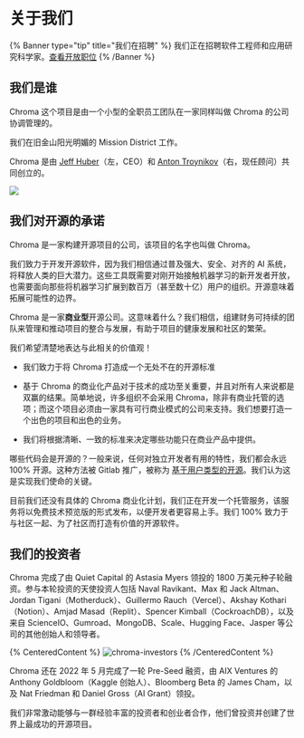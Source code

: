 # 关于我们

{% Banner type="tip" title="我们在招聘" %}
我们正在招聘软件工程师和应用研究科学家。[查看开放职位](https://careers.trychroma.com/)
{% /Banner %}

## 我们是谁

Chroma 这个项目是由一个小型的全职员工团队在一家同样叫做 Chroma 的公司协调管理的。

我们在旧金山阳光明媚的 Mission District 工作。

Chroma 是由 [Jeff Huber](https://twitter.com/jeffreyhuber)（左，CEO）和 [Anton Troynikov](https://twitter.com/atroyn)（右，现任顾问）共同创立的。

![](/team.JPG)

## 我们对开源的承诺

Chroma 是一家构建开源项目的公司，该项目的名字也叫做 Chroma。

我们致力于开发开源软件，因为我们相信通过普及强大、安全、对齐的 AI 系统，将释放人类的巨大潜力。这些工具既需要对刚开始接触机器学习的新开发者开放，也需要面向那些将机器学习扩展到数百万（甚至数十亿）用户的组织。开源意味着拓展可能性的边界。

Chroma 是一家**商业型**开源公司。这意味着什么？我们相信，组建财务可持续的团队来管理和推动项目的整合与发展，有助于项目的健康发展和社区的繁荣。

我们希望清楚地表达与此相关的价值观！

- 我们致力于将 Chroma 打造成一个无处不在的开源标准
- 基于 Chroma 的商业化产品对于技术的成功至关重要，并且对所有人来说都是双赢的结果。简单地说，许多组织不会采用 Chroma，除非有商业托管的选项；而这个项目必须由一家具有可行商业模式的公司来支持。我们想要打造一个出色的项目和出色的业务。

- 我们将根据清晰、一致的标准来决定哪些功能只在商业产品中提供。

哪些代码会是开源的？一般来说，任何对独立开发者有用的特性，我们都会永远 100% 开源。这种方法被 Gitlab 推广，被称为 [基于用户类型的开源](https://about.gitlab.com/company/stewardship/)。我们认为这是实现我们使命的关键。

目前我们还没有具体的 Chroma 商业化计划，我们正在开发一个托管服务，该服务将以免费技术预览版的形式发布，以便开发者更容易上手。我们 100% 致力于与社区一起、为了社区而打造有价值的开源软件。

## 我们的投资者

Chroma 完成了由 Quiet Capital 的 Astasia Myers 领投的 1800 万美元种子轮融资。参与本轮投资的天使投资人包括 Naval Ravikant、Max 和 Jack Altman、Jordan Tigani（Motherduck）、Guillermo Rauch（Vercel）、Akshay Kothari（Notion）、Amjad Masad（Replit）、Spencer Kimball（CockroachDB），以及来自 ScienceIO、Gumroad、MongoDB、Scale、Hugging Face、Jasper 等公司的其他创始人和领导者。

{% CenteredContent %}
![chroma-investors](/investors.png)
{% /CenteredContent %}

Chroma 还在 2022 年 5 月完成了一轮 Pre-Seed 融资，由 AIX Ventures 的 Anthony Goldbloom（Kaggle 创始人）、Bloomberg Beta 的 James Cham，以及 Nat Friedman 和 Daniel Gross（AI Grant）领投。

我们非常激动能够与一群经验丰富的投资者和创业者合作，他们曾投资并创建了世界上最成功的开源项目。
